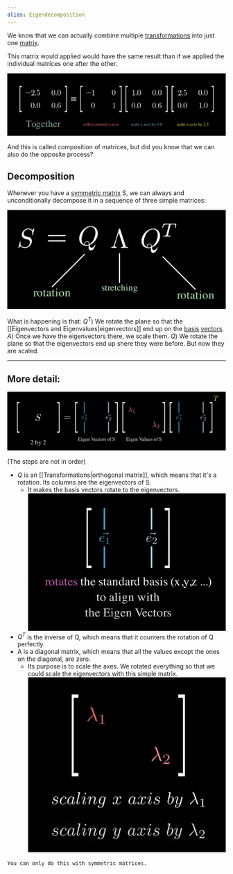 ```yaml
---
alias: Eigendecomposition
---
```


We know that we can actually combine multiple [transformations](Transformations.md) into just one [matrix](Matrices.md).

This matrix would applied would have the same result than if we applied the individual matrices one after the other.

![](../z_images/Pasted%20image%2020230311131627.png)

And this is called composition of matrices, but did you know that we can also do the opposite process?


## Decomposition

Whenever you have a [symmetric matrix](Symmetric%20matrix.md) S, we can always and unconditionally decompose it in a sequence of three simple matrices:

![](../z_images/Pasted%20image%2020230311142752.png)

What is happening is that:
$Q^T$) We rotate the plane so that the [[Eigenvectors and Eigenvalues|eigenvectors]] end up on the [basis](Basis.md) [vectors](Vectors.md).
$A$) Once we have the eigenvectors there, we scale them.
$Q$) We rotate the plane so that the eigenvectors end up shere they were before. But now they are scaled.

---

## More detail:

![](../z_images/Pasted%20image%2020230311142934.png)

(The steps are not in order)
- $Q$ is an [[Transformations|orthogonal matrix]], which means that it's a rotation. Its columns are the eigenvectors of S.
	- It makes the basis vectors rotate to the eigenvectors.
	![](../z_images/Pasted%20image%2020230311153429.png)
- $Q^T$ is the inverse of Q, which means that it counters the rotation of Q perfectly.
- A is a diagonal matrix, which means that all the values except the ones on the diagonal, are zero. 
	- Its purpose is to scale the axes. We rotated everything so that we could scale the eigenvectors with this simple matrix.
	![](../z_images/Pasted%20image%2020230311153401.png)

```ad-hint
You can only do this with symmetric matrices.
```
